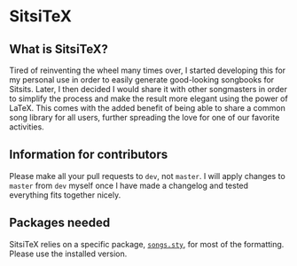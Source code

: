# SitsiTeX
## What is SitsiTeX?
Tired of reinventing the wheel many times over, I started developing this for my personal use in order to easily generate good-looking songbooks for Sitsits. Later, I then decided I would share it with other songmasters in order to simplify the process and make the result more elegant using the power of LaTeX. This comes with the added benefit of being able to share a common song library for all users, further spreading the love for one of our favorite activities.

## Information for contributors
Please make all your pull requests to `dev`, not `master`. I will apply changes to `master` from `dev` myself once I have made a changelog and tested everything fits together nicely.

## Packages needed
SitsiTeX relies on a specific package, [`songs.sty`](http://songs.sourceforge.net/), for most of the formatting. Please use the installed version.